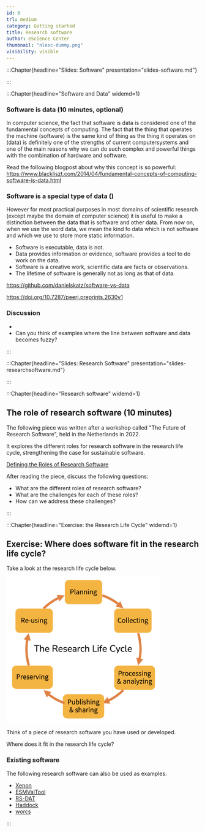 ```yaml
---
id: 0
trl: medium
category: Getting started
title: Research software
author: eScience Center
thumbnail: "nlesc-dummy.png"
visibility: visible
---
```


:::Chapter{headline="Slides: Software" presentation="slides-software.md"}

:::

:::Chapter{headline="Software and Data" widemd=1}

### Software is data (10 minutes, optional)
In computer science, the fact that software is data is considered one of the fundamental concepts of computing. The fact that the thing that operates the machine (software) is the same kind of thing as the thing it operates on (data) is definitely one of the strengths of current computersystems and one of the main reasons why we can do such complex and powerful things with the combination of hardware and software.

Read the following blogpost about why this concept is so powerful:
https://www.blackliszt.com/2014/04/fundamental-concepts-of-computing-software-is-data.html


### Software is a special type of data ()
However for most practical purposes in most domains of scientific research (except maybe the domain of computer science) it is useful to make a distinction between the data that is software and other data. From now on, when we use the word data, we mean the kind fo data which is not software and which we use to store more static information.

- Software is executable, data is not.
- Data provides information or evidence, software provides a tool to do work on the data.
- Software is a creative work, scientific data are facts or observations.
- The lifetime of software is generally not as long as that of data.


https://github.com/danielskatz/software-vs-data

https://doi.org/10.7287/peerj.preprints.2630v1


### Discussion

- 
- Can you think of examples where the line between software and data becomes fuzzy?

:::

:::Chapter{headline="Slides: Research Software" presentation="slides-researchsoftware.md"}

:::

:::Chapter{headline="Research software" widemd=1}

## The role of research software (10 minutes)

The following piece was written after a workshop called "The Future of Research Software", held in the Netherlands in 2022.

It explores the different roles for research software in the research life cycle, strengthening the case for sustainable software.

[Defining the Roles of Research Software](https://upstream.force11.org/defining-the-roles-of-research-software/)

After reading the piece, discuss the following questions:

- What are the different roles of research software?
- What are the challenges for each of these roles?
- How can we address these challenges?

:::


:::Chapter{headline="Exercise: the Research Life Cycle" widemd=1}

## Exercise: Where does software fit in the research life cycle?

Take a look at the research life cycle below.

<img src="stories/_fairsoftware/researchcycle.png" alt="The Research Life Cycle" width="400"/>

Think of a piece of research software you have used or developed.

Where does it fit in the research life cycle?

### Existing software

The following research software can also be used as examples:

- [Xenon](https://research-software-directory.org/software/xenon)
- [ESMValTool](https://research-software-directory.org/software/esmvaltool)
- [RS-DAT](https://research-software-directory.org/projects/rs-dat)
- [Haddock](https://research-software-directory.org/software/haddock3)
- [worcs](https://cjvanlissa.github.io/worcs/index.html)

:::

